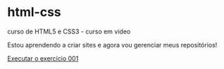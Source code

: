 # html-css
 curso de HTML5 e CSS3 - curso em video

Estou aprendendo a criar sites e agora vou gerenciar meus repositórios!

<a href="https://monteirojoadysson.github.io/exercicios/ex001/index.html"> Executar o exercício 001</a> 